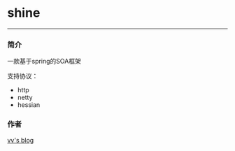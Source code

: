 # shine

----------

### 简介

一款基于spring的SOA框架


支持协议：
- http
- netty
- hessian

### 作者
[vv's blog](http://blog.csdn.net/williamxww1)
